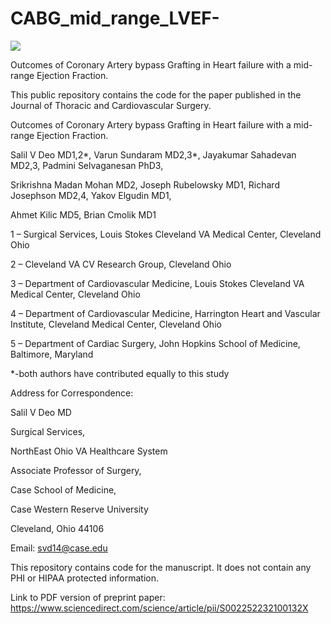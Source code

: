 
<!-- README.md is generated from README.Rmd. Please edit that file -->

# CABG\_mid\_range\_LVEF-

[![](https://img.shields.io/badge/doi-https://doi.org/10.1016/j.jtcvs.2021.01.035-yellow.svg)](https://doi.org/https://doi.org/10.1016/j.jtcvs.2021.01.035)

Outcomes of Coronary Artery bypass Grafting in Heart failure with a
mid-range Ejection Fraction.

This public repository contains the code for the paper published in the
Journal of Thoracic and Cardiovascular Surgery.

Outcomes of Coronary Artery bypass Grafting in Heart failure with a
mid-range Ejection Fraction.

Salil V Deo MD1,2*, Varun Sundaram MD2,3*, Jayakumar Sahadevan MD2,3,
Padmini Selvaganesan PhD3,

Srikrishna Madan Mohan MD2, Joseph Rubelowsky MD1, Richard Josephson
MD2,4, Yakov Elgudin MD1,

Ahmet Kilic MD5, Brian Cmolik MD1

1 – Surgical Services, Louis Stokes Cleveland VA Medical Center,
Cleveland Ohio

2 – Cleveland VA CV Research Group, Cleveland Ohio

3 – Department of Cardiovascular Medicine, Louis Stokes Cleveland VA
Medical Center, Cleveland Ohio

4 – Department of Cardiovascular Medicine, Harrington Heart and Vascular
Institute, Cleveland Medical Center, Cleveland Ohio

5 – Department of Cardiac Surgery, John Hopkins School of Medicine,
Baltimore, Maryland

\*-both authors have contributed equally to this study

Address for Correspondence:

Salil V Deo MD

Surgical Services,

NorthEast Ohio VA Healthcare System

Associate Professor of Surgery,

Case School of Medicine,

Case Western Reserve University

Cleveland, Ohio 44106

Email: <svd14@case.edu>

This repository contains code for the manuscript. It does not contain
any PHI or HIPAA protected information.

Link to PDF version of preprint paper:
<https://www.sciencedirect.com/science/article/pii/S002252232100132X>
